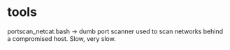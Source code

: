# tools

portscan_netcat.bash -> dumb port scanner used to scan networks behind a compromised host. Slow, very slow.
